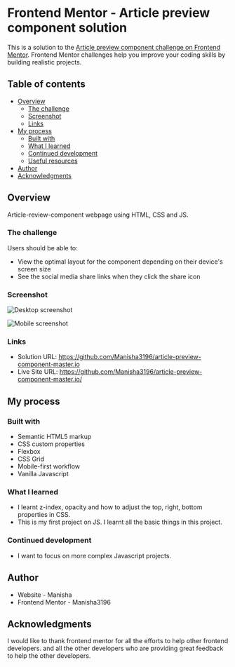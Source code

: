 # Frontend Mentor - Article preview component solution

This is a solution to the [Article preview component challenge on Frontend Mentor](https://www.frontendmentor.io/challenges/article-preview-component-dYBN_pYFT). Frontend Mentor challenges help you improve your coding skills by building realistic projects.

## Table of contents

- [Overview](#overview)
  - [The challenge](#the-challenge)
  - [Screenshot](#screenshot)
  - [Links](#links)
- [My process](#my-process)
  - [Built with](#built-with)
  - [What I learned](#what-i-learned)
  - [Continued development](#continued-development)
  - [Useful resources](#useful-resources)
- [Author](#author)
- [Acknowledgments](#acknowledgments)

## Overview

Article-review-component webpage using HTML, CSS and JS.

### The challenge

Users should be able to:

- View the optimal layout for the component depending on their device's screen size
- See the social media share links when they click the share icon

### Screenshot

![Desktop screenshot](<Screenshot 2025-03-31 at 9.29.09 PM.png>)

![Mobile screenshot](<Screenshot 2025-03-31 at 9.30.06 PM.png>)

### Links

- Solution URL: https://github.com/Manisha3196/article-preview-component-master.io
- Live Site URL: https://github.com/Manisha3196/article-preview-component-master.io/

## My process

### Built with

- Semantic HTML5 markup
- CSS custom properties
- Flexbox
- CSS Grid
- Mobile-first workflow
- Vanilla Javascript

### What I learned

- I learnt z-index, opacity and how to adjust the top, right, bottom properties in CSS.
- This is my first project on JS. I learnt all the basic things in this project.

### Continued development

- I want to focus on more complex Javascript projects.

## Author

- Website - Manisha
- Frontend Mentor - Manisha3196

## Acknowledgments

I would like to thank frontend mentor for all the efforts to help other frontend developers. and all the other developers who are providing great feedback to help the other developers.
